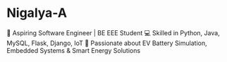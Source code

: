 # Nigalya-A
🚀 Aspiring Software Engineer | BE EEE Student 💻 Skilled in Python, Java, MySQL, Flask, Django, IoT 🔋 Passionate about EV Battery Simulation, Embedded Systems &amp; Smart Energy Solutions
